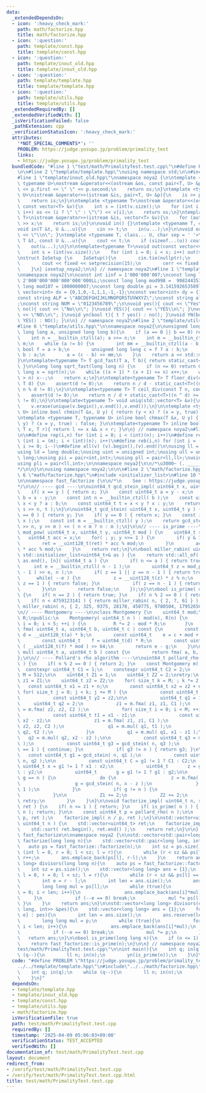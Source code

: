 ```yaml
---
data:
  _extendedDependsOn:
  - icon: ':heavy_check_mark:'
    path: math/factorize.hpp
    title: math/factorize.hpp
  - icon: ':question:'
    path: template/const.hpp
    title: template/const.hpp
  - icon: ':question:'
    path: template/inout_old.hpp
    title: template/inout_old.hpp
  - icon: ':question:'
    path: template/template.hpp
    title: template/template.hpp
  - icon: ':question:'
    path: template/utils.hpp
    title: template/utils.hpp
  _extendedRequiredBy: []
  _extendedVerifiedWith: []
  _isVerificationFailed: false
  _pathExtension: cpp
  _verificationStatusIcon: ':heavy_check_mark:'
  attributes:
    '*NOT_SPECIAL_COMMENTS*': ''
    PROBLEM: https://judge.yosupo.jp/problem/primality_test
    links:
    - https://judge.yosupo.jp/problem/primality_test
  bundledCode: "#line 1 \"test/math/PrimalityTest.test.cpp\"\n#define PROBLEM \"https://judge.yosupo.jp/problem/primality_test\"\
    \n\n#line 2 \"template/template.hpp\"\nusing namespace std;\n\n#include<bits/stdc++.h>\n\
    #line 1 \"template/inout_old.hpp\"\nnamespace noya2 {\n\ntemplate <typename T,\
    \ typename U>\nostream &operator<<(ostream &os, const pair<T, U> &p){\n    os\
    \ << p.first << \" \" << p.second;\n    return os;\n}\ntemplate <typename T, typename\
    \ U>\nistream &operator>>(istream &is, pair<T, U> &p){\n    is >> p.first >> p.second;\n\
    \    return is;\n}\n\ntemplate <typename T>\nostream &operator<<(ostream &os,\
    \ const vector<T> &v){\n    int s = (int)v.size();\n    for (int i = 0; i < s;\
    \ i++) os << (i ? \" \" : \"\") << v[i];\n    return os;\n}\ntemplate <typename\
    \ T>\nistream &operator>>(istream &is, vector<T> &v){\n    for (auto &x : v) is\
    \ >> x;\n    return is;\n}\n\nvoid in() {}\ntemplate <typename T, class... U>\n\
    void in(T &t, U &...u){\n    cin >> t;\n    in(u...);\n}\n\nvoid out() { cout\
    \ << \"\\n\"; }\ntemplate <typename T, class... U, char sep = ' '>\nvoid out(const\
    \ T &t, const U &...u){\n    cout << t;\n    if (sizeof...(u)) cout << sep;\n\
    \    out(u...);\n}\n\ntemplate<typename T>\nvoid out(const vector<vector<T>> &vv){\n\
    \    int s = (int)vv.size();\n    for (int i = 0; i < s; i++) out(vv[i]);\n}\n\
    \nstruct IoSetup {\n    IoSetup(){\n        cin.tie(nullptr);\n        ios::sync_with_stdio(false);\n\
    \        cout << fixed << setprecision(15);\n        cerr << fixed << setprecision(7);\n\
    \    }\n} iosetup_noya2;\n\n} // namespace noya2\n#line 1 \"template/const.hpp\"\
    \nnamespace noya2{\n\nconst int iinf = 1'000'000'007;\nconst long long linf =\
    \ 2'000'000'000'000'000'000LL;\nconst long long mod998 =  998244353;\nconst long\
    \ long mod107 = 1000000007;\nconst long double pi = 3.14159265358979323;\nconst\
    \ vector<int> dx = {0,1,0,-1,1,1,-1,-1};\nconst vector<int> dy = {1,0,-1,0,1,-1,-1,1};\n\
    const string ALP = \"ABCDEFGHIJKLMNOPQRSTUVWXYZ\";\nconst string alp = \"abcdefghijklmnopqrstuvwxyz\"\
    ;\nconst string NUM = \"0123456789\";\n\nvoid yes(){ cout << \"Yes\\n\"; }\nvoid\
    \ no(){ cout << \"No\\n\"; }\nvoid YES(){ cout << \"YES\\n\"; }\nvoid NO(){ cout\
    \ << \"NO\\n\"; }\nvoid yn(bool t){ t ? yes() : no(); }\nvoid YN(bool t){ t ?\
    \ YES() : NO(); }\n\n} // namespace noya2\n#line 2 \"template/utils.hpp\"\n\n\
    #line 6 \"template/utils.hpp\"\n\nnamespace noya2{\n\nunsigned long long inner_binary_gcd(unsigned\
    \ long long a, unsigned long long b){\n    if (a == 0 || b == 0) return a + b;\n\
    \    int n = __builtin_ctzll(a); a >>= n;\n    int m = __builtin_ctzll(b); b >>=\
    \ m;\n    while (a != b) {\n        int mm = __builtin_ctzll(a - b);\n       \
    \ bool f = a > b;\n        unsigned long long c = f ? a : b;\n        b = f ?\
    \ b : a;\n        a = (c - b) >> mm;\n    }\n    return a << std::min(n, m);\n\
    }\n\ntemplate<typename T> T gcd_fast(T a, T b){ return static_cast<T>(inner_binary_gcd(std::abs(a),std::abs(b)));\
    \ }\n\nlong long sqrt_fast(long long n) {\n    if (n <= 0) return 0;\n    long\
    \ long x = sqrt(n);\n    while ((x + 1) * (x + 1) <= n) x++;\n    while (x * x\
    \ > n) x--;\n    return x;\n}\n\ntemplate<typename T> T floor_div(const T n, const\
    \ T d) {\n    assert(d != 0);\n    return n / d - static_cast<T>((n ^ d) < 0 &&\
    \ n % d != 0);\n}\n\ntemplate<typename T> T ceil_div(const T n, const T d) {\n\
    \    assert(d != 0);\n    return n / d + static_cast<T>((n ^ d) >= 0 && n % d\
    \ != 0);\n}\n\ntemplate<typename T> void uniq(std::vector<T> &v){\n    std::sort(v.begin(),v.end());\n\
    \    v.erase(unique(v.begin(),v.end()),v.end());\n}\n\ntemplate <typename T, typename\
    \ U> inline bool chmin(T &x, U y) { return (y < x) ? (x = y, true) : false; }\n\
    \ntemplate <typename T, typename U> inline bool chmax(T &x, U y) { return (x <\
    \ y) ? (x = y, true) : false; }\n\ntemplate<typename T> inline bool range(T l,\
    \ T x, T r){ return l <= x && x < r; }\n\n} // namespace noya2\n#line 8 \"template/template.hpp\"\
    \n\n#define rep(i,n) for (int i = 0; i < (int)(n); i++)\n#define repp(i,m,n) for\
    \ (int i = (m); i < (int)(n); i++)\n#define reb(i,n) for (int i = (int)(n-1);\
    \ i >= 0; i--)\n#define all(v) (v).begin(),(v).end()\n\nusing ll = long long;\n\
    using ld = long double;\nusing uint = unsigned int;\nusing ull = unsigned long\
    \ long;\nusing pii = pair<int,int>;\nusing pll = pair<ll,ll>;\nusing pil = pair<int,ll>;\n\
    using pli = pair<ll,int>;\n\nnamespace noya2{\n\n/*\u3000~ (. _________ . /)\u3000\
    */\n\n}\n\nusing namespace noya2;\n\n\n#line 2 \"math/factorize.hpp\"\n\n#line\
    \ 6 \"math/factorize.hpp\"\n#include <initializer_list>\n#line 10 \"math/factorize.hpp\"\
    \n\nnamespace fast_factorize {\n\n/*\n    See : https://judge.yosupo.jp/submission/189742\n\
    */\n\n// ---- gcd ----\n\nuint64_t gcd_stein_impl( uint64_t x, uint64_t y ) {\n\
    \    if( x == y ) { return x; }\n    const uint64_t a = y - x;\n    const uint64_t\
    \ b = x - y;\n    const int n = __builtin_ctzll( b );\n    const uint64_t s =\
    \ x < y ? a : b;\n    const uint64_t t = x < y ? x : y;\n    return gcd_stein_impl(\
    \ s >> n, t );\n}\n\nuint64_t gcd_stein( uint64_t x, uint64_t y ) {\n    if( x\
    \ == 0 ) { return y; }\n    if( y == 0 ) { return x; }\n    const int n = __builtin_ctzll(\
    \ x );\n    const int m = __builtin_ctzll( y );\n    return gcd_stein_impl( x\
    \ >> n, y >> m ) << ( n < m ? n : m );\n}\n\n// ---- is_prime ----\n\nuint64_t\
    \ mod_pow( uint64_t x, uint64_t y, uint64_t mod ) {\n    uint64_t ret = 1;\n \
    \   uint64_t acc = x;\n    for( ; y; y >>= 1 ) {\n        if( y & 1 ) {\n    \
    \        ret = __uint128_t(ret) * acc % mod;\n        }\n        acc = __uint128_t(acc)\
    \ * acc % mod;\n    }\n    return ret;\n}\n\nbool miller_rabin( uint64_t n, const\
    \ std::initializer_list<uint64_t>& as ) {\n    return std::all_of( as.begin(),\
    \ as.end(), [n]( uint64_t a ) {\n        if( n <= a ) { return true; }\n\n   \
    \     int e = __builtin_ctzll( n - 1 );\n        uint64_t z = mod_pow( a, ( n\
    \ - 1 ) >> e, n );\n        if( z == 1 || z == n - 1 ) { return true; }\n\n  \
    \      while( --e ) {\n            z = __uint128_t(z) * z % n;\n            if(\
    \ z == 1 ) { return false; }\n            if( z == n - 1 ) { return true; }\n\
    \        }\n\n        return false;\n    });\n}\n\nbool is_prime( uint64_t n )\
    \ {\n    if( n == 2 ) { return true; }\n    if( n % 2 == 0 ) { return false; }\n\
    \    if( n < 4759123141 ) { return miller_rabin( n, { 2, 7, 61 } ); }\n    return\
    \ miller_rabin( n, { 2, 325, 9375, 28178, 450775, 9780504, 1795265022 } );\n}\n\
    \n// ---- Montgomery ----\n\nclass Montgomery {\n    uint64_t mod;\n    uint64_t\
    \ R;\npublic:\n    Montgomery( uint64_t n ) : mod(n), R(n) {\n       for( size_t\
    \ i = 0; i < 5; ++i ) {\n          R *= 2 - mod * R;\n       }\n    }\n\n    uint64_t\
    \ fma( uint64_t a, uint64_t b, uint64_t c ) const {\n        const __uint128_t\
    \ d = __uint128_t(a) * b;\n        const uint64_t    e = c + mod + ( d >> 64 );\n\
    \        const uint64_t    f = uint64_t(d) * R;\n        const uint64_t    g =\
    \ ( __uint128_t(f) * mod ) >> 64;\n        return e - g;\n    }\n\n    uint64_t\
    \ mul( uint64_t a, uint64_t b ) const {\n        return fma( a, b, 0 );\n    }\n\
    };\n\n// ---- Pollard's rho algorithm ----\n\nuint64_t pollard_rho( uint64_t n\
    \ ) {\n    if( n % 2 == 0 ) { return 2; }\n    const Montgomery m( n );\n\n  \
    \  constexpr uint64_t C1 = 1;\n    constexpr uint64_t C2 = 2;\n    constexpr uint64_t\
    \ M = 512;\n\n    uint64_t Z1 = 1;\n    uint64_t Z2 = 2;\nretry:\n    uint64_t\
    \ z1 = Z1;\n    uint64_t z2 = Z2;\n    for( size_t k = M; ; k *= 2 ) {\n     \
    \   const uint64_t x1 = z1 + n;\n        const uint64_t x2 = z2 + n;\n       \
    \ for( size_t j = 0; j < k; j += M ) {\n            const uint64_t y1 = z1;\n\
    \            const uint64_t y2 = z2;\n\n            uint64_t q1 = 1;\n       \
    \     uint64_t q2 = 2;\n            z1 = m.fma( z1, z1, C1 );\n            z2\
    \ = m.fma( z2, z2, C2 );\n            for( size_t i = 0; i < M; ++i ) {\n    \
    \            const uint64_t t1 = x1 - z1;\n                const uint64_t t2 =\
    \ x2 - z2;\n                z1 = m.fma( z1, z1, C1 );\n                z2 = m.fma(\
    \ z2, z2, C2 );\n                q1 = m.mul( q1, t1 );\n                q2 = m.mul(\
    \ q2, t2 );\n            }\n            q1 = m.mul( q1, x1 - z1 );\n         \
    \   q2 = m.mul( q2, x2 - z2 );\n\n            const uint64_t q3 = m.mul( q1, q2\
    \ );\n            const uint64_t g3 = gcd_stein( n, q3 );\n            if( g3\
    \ == 1 ) { continue; }\n            if( g3 != n ) { return g3; }\n\n         \
    \   const uint64_t g1 = gcd_stein( n, q1 );\n            const uint64_t g2 = gcd_stein(\
    \ n, q2 );\n\n            const uint64_t C = g1 != 1 ? C1 : C2;\n            const\
    \ uint64_t x = g1 != 1 ? x1 : x2;\n            uint64_t       z = g1 != 1 ? y1\
    \ : y2;\n            uint64_t       g = g1 != 1 ? g1 : g2;\n\n            if(\
    \ g == n ) {\n                do {\n                    z = m.fma( z, z, C );\n\
    \                    g = gcd_stein( n, x - z );\n                } while( g ==\
    \ 1 );\n            }\n            if( g != n ) {\n                return g;\n\
    \            }\n\n            Z1 += 2;\n            Z2 += 2;\n            goto\
    \ retry;\n        }\n    }\n}\n\nvoid factorize_impl( uint64_t n, std::vector<uint64_t>&\
    \ ret ) {\n    if( n <= 1 ) { return; }\n    if( is_prime( n ) ) { ret.push_back(\
    \ n ); return; }\n\n    const uint64_t p = pollard_rho( n );\n\n    factorize_impl(\
    \ p, ret );\n    factorize_impl( n / p, ret );\n}\n\nstd::vector<uint64_t> factorize(\
    \ uint64_t n ) {\n    std::vector<uint64_t> ret;\n    factorize_impl( n, ret );\n\
    \    std::sort( ret.begin(), ret.end() );\n    return ret;\n}\n\n} // namespace\
    \ fast_factorize\n\nnamespace noya2 {\n\nstd::vector<std::pair<long long, int>>\
    \ factorize(long long n){\n    std::vector<std::pair<long long, int>> ans;\n \
    \   auto ps = fast_factorize::factorize(n);\n    int sz = ps.size();\n    for\
    \ (int l = 0, r = 0; l < sz; l = r){\n        while (r < sz && ps[l] == ps[r])\
    \ r++;\n        ans.emplace_back(ps[l], r-l);\n    }\n    return ans;\n}\n\nstd::vector<long\
    \ long> divisors(long long n){\n    auto ps = fast_factorize::factorize(n);\n\
    \    int sz = ps.size();\n    std::vector<long long> ans = {1};\n    for (int\
    \ l = 0, r = 0; l < sz; l = r){\n        while (r < sz && ps[l] == ps[r]) r++;\n\
    \        int e = r - l;\n        int len = ans.size();\n        ans.reserve(len*(e+1));\n\
    \        long long mul = ps[l];\n        while (true){\n            for (int i\
    \ = 0; i < len; i++){\n                ans.emplace_back(ans[i]*mul);\n       \
    \     }\n            if (--e == 0) break;\n            mul *= ps[l];\n       \
    \ }\n    }\n    return ans;\n}\n\nstd::vector<long long> divisors(const std::vector<std::pair<long\
    \ long, int>> &pes){\n    std::vector<long long> ans = {1};\n    for (auto [p,\
    \ e] : pes){\n        int len = ans.size();\n        ans.reserve(len*(e+1));\n\
    \        long long mul = p;\n        while (true){\n            for (int i = 0;\
    \ i < len; i++){\n                ans.emplace_back(ans[i]*mul);\n            }\n\
    \            if (--e == 0) break;\n            mul *= p;\n        }\n    }\n \
    \   return ans;\n}\n\nbool is_prime(long long n){\n    if (n <= 1) return false;\n\
    \    return fast_factorize::is_prime(n);\n}\n\n} // namespace noya2\n#line 5 \"\
    test/math/PrimalityTest.test.cpp\"\n\nint main(){\n    int q; in(q);\n    while\
    \ (q--){\n        ll n; in(n);\n        yn(is_prime(n));\n    }\n}\n"
  code: "#define PROBLEM \"https://judge.yosupo.jp/problem/primality_test\"\n\n#include\"\
    ../../template/template.hpp\"\n#include\"../../math/factorize.hpp\"\n\nint main(){\n\
    \    int q; in(q);\n    while (q--){\n        ll n; in(n);\n        yn(is_prime(n));\n\
    \    }\n}"
  dependsOn:
  - template/template.hpp
  - template/inout_old.hpp
  - template/const.hpp
  - template/utils.hpp
  - math/factorize.hpp
  isVerificationFile: true
  path: test/math/PrimalityTest.test.cpp
  requiredBy: []
  timestamp: '2025-04-09 05:06:03+09:00'
  verificationStatus: TEST_ACCEPTED
  verifiedWith: []
documentation_of: test/math/PrimalityTest.test.cpp
layout: document
redirect_from:
- /verify/test/math/PrimalityTest.test.cpp
- /verify/test/math/PrimalityTest.test.cpp.html
title: test/math/PrimalityTest.test.cpp
---
```


